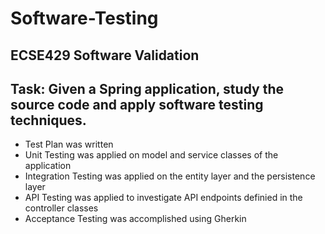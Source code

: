 # Software-Testing
## ECSE429 Software Validation
## Task: Given a Spring application, study the source code and apply software testing techniques.
* Test Plan was written
* Unit Testing was applied on model and service classes of the application
* Integration Testing was applied on the entity layer and the persistence layer 
* API Testing was applied to investigate API endpoints definied in the controller classes
* Acceptance Testing was accomplished using Gherkin

